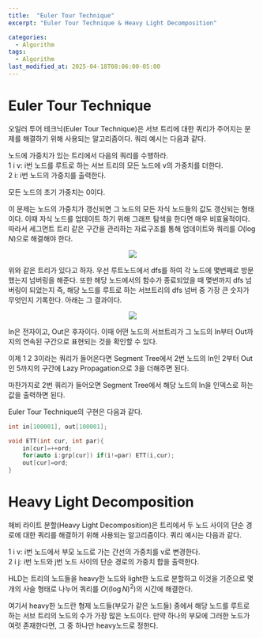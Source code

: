 ```yaml
---
title:  "Euler Tour Technique"
excerpt: "Euler Tour Technique & Heavy Light Decomposition"

categories:
  - Algorithm
tags:
  - Algorithm
last_modified_at: 2025-04-18T08:06:00-05:00
---
```


# Euler Tour Technique

오일러 투어 테크닉(Euler Tour Technique)은 서브 트리에 대한 쿼리가 주어지는 문제를 해결하기 위해 사용되는 알고리즘이다. 쿼리 예시는 다음과 같다. 

노드에 가중치가 있는 트리에서 다음의 쿼리를 수행하라.  
1 i v: i번 노드를 루트로 하는 서브 트리의 모든 노드에 v의 가중치를 더한다.   
2 i: i번 노드의 가중치를 출력한다. 

모든 노드의 초기 가중치는 0이다. 

이 문제는 노드의 가중치가 갱신되면 그 노드의 모든 자식 노드들의 값도 갱신되는 형태이다. 이때 자식 노드를 업데이트 하기 위해 그래프 탐색을 한다면 매우 비효율적이다. 따라서 세그먼트 트리 같은 구간을 관리하는 자료구조를 통해 업데이트와 쿼리를 $O(\log N)$으로 해결해야 한다. 

<p align="center"><img src="https://github.com/user-attachments/assets/b589fd7b-d0fa-4f45-bad6-fa4517bf862c" height="" width=""></p>

위와 같은 트리가 있다고 하자. 우선 루트노드에서 dfs를 하여 각 노드에 몇번째로 방문했는지 넘버링을 해준다. 또한 해당 노드에서의 함수가 종료되었을 때 몇번까지 dfs 넘버링이 되었는지 즉, 해당 노드를 루트로 하는 서브트리의 dfs 넘버 중 가장 큰 숫자가 무엇인지 기록한다. 아래는 그 결과이다. 

<p align="center"><img src="https://github.com/user-attachments/assets/b1950697-15b0-47eb-8939-8dc93bf106f6" height="" width=""></p>

In은 전자이고, Out은 후자이다. 이때 어떤 노드의 서브트리가 그 노드의 In부터 Out까지의 연속된 구간으로 표현되는 것을 확인할 수 있다. 

이제 1 2 3이라는 쿼리가 들어온다면 Segment Tree에서 2번 노드의 In인 2부터 Out인 5까지의 구간에 Lazy Propagation으로 3을 더해주면 된다.  

마찬가지로 2번 쿼리가 들어오면 Segment Tree에서 해당 노드의 In을 인덱스로 하는 값을 출력하면 된다. 

Euler Tour Technique의 구현은 다음과 같다. 

```cpp
int in[100001], out[100001];

void ETT(int cur, int par){
    in[cur]=++ord; 
    for(auto i:grp[cur]) if(i!=par) ETT(i,cur); 
    out[cur]=ord; 
}
```

# Heavy Light Decomposition

헤비 라이트 분할(Heavy Light Decomposition)은 트리에서 두 노드 사이의 단순 경로에 대한 쿼리를 해결하기 위해 사용되는 알고리즘이다. 
쿼리 예시는 다음과 같다. 

1 i v: i번 노드에서 부모 노드로 가는 간선의 가중치를 v로 변경한다.  
2 i j: i번 노드와 j번 노드 사이의 단순 경로의 가중치 합을 출력한다. 

HLD는 트리의 노드들을 heavy한 노드와 light한 노드로 분할하고 이것을 기준으로 몇 개의 사슬 형태로 나누어 쿼리를 $O((\log N)^2)$의 시간에 해결한다. 

여기서 heavy한 노드란 형제 노드들(부모가 같은 노드들) 중에서 해당 노드를 루트로 하는 서브 트리의 노드의 수가 가장 많은 노드이다. 만약 하나의 부모에 그러한 노드가 여럿 존재한다면, 그 중 하나만 heavy노드로 정한다. 








